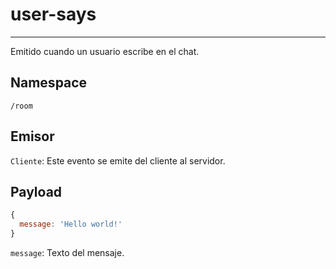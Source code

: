 # user-says

--------------------------------------------------------------------------------

Emitido cuando un usuario escribe en el chat.

## Namespace

`/room`

## Emisor

`Cliente`: Este evento se emite del cliente al servidor.

## Payload

```javascript
{
  message: 'Hello world!'
}
```

`message`: Texto del mensaje.
